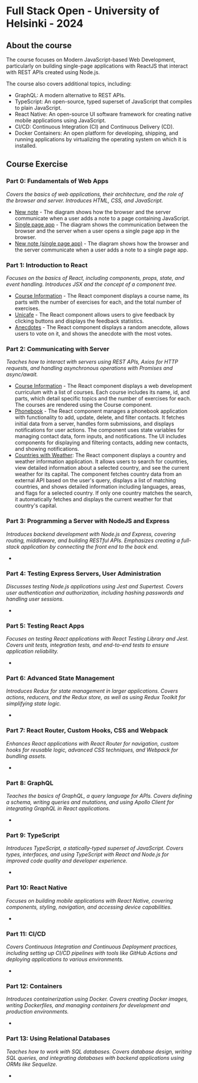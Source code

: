 # Full Stack Open - University of Helsinki - 2024
## About the course
The course focuses on Modern JavaScript-based Web Development, particularly on building single-page applications with ReactJS that interact with REST APIs created using Node.js.

The course also covers additional topics, including:
- GraphQL: A modern alternative to REST APIs.
- TypeScript: An open-source, typed superset of JavaScript that compiles to plain JavaScript.
- React Native: An open-source UI software framework for creating native mobile applications using JavaScript.
- CI/CD: Continuous Integration (CI) and Continuous Delivery (CD).
- Docker Containers: An open platform for developing, shipping, and running applications by virtualizing the operating system on which it is installed.

## Course Exercise
### Part 0: Fundamentals of Web Apps 
*Covers the basics of web applications, their architecture, and the role of the browser and server. Introduces HTML, CSS, and JavaScript.*

- [New note](https://github.com/LIU0611/fullstackopen/blob/main/part0/part0.4.jpg) - The diagram shows how the browser and the server communicate when a user adds a note to a page containing JavaScript.
- [Single page app](https://github.com/LIU0611/fullstackopen/blob/main/part0/part0.5.jpg) - The diagram shows the communication between the browser and the server when a user opens a single page app in the browser.
- [New note (single page app)](https://github.com/LIU0611/fullstackopen/blob/main/part0/part0.6.jpg) - The diagram shows how the browser and the server communicate when a user adds a note to a single page app.

### Part 1: Introduction to React
*Focuses on the basics of React, including components, props, state, and event handling. Introduces JSX and the concept of a component tree.*

- [Course Information](https://github.com/LIU0611/fullstackopen/tree/main/part1/courseinfo) - The React component displays a course name, its parts with the number of exercises for each, and the total number of exercises.
- [Unicafe](https://github.com/LIU0611/fullstackopen/tree/main/part1/unicafe) - The React component allows users to give feedback by clicking buttons and displays the feedback statistics.
- [Anecdotes](https://github.com/LIU0611/fullstackopen/tree/main/part1/anecdotes) - The React component displays a random anecdote, allows users to vote on it, and shows the anecdote with the most votes.

### Part 2: Communicating with Server
*Teaches how to interact with servers using REST APIs, Axios for HTTP requests, and handling asynchronous operations with Promises and async/await.*

- [Course Information](https://github.com/LIU0611/fullstackopen/tree/main/part2/courseinfo) - The React component displays a web development curriculum with a list of courses. Each course includes its name, id, and parts, which detail specific topics and the number of exercises for each. The courses are rendered using the Course component.
- [Phonebook](https://github.com/LIU0611/fullstackopen/tree/main/part2/Phonebook) - The React component manages a phonebook application with functionality to add, update, delete, and filter contacts. It fetches initial data from a server, handles form submissions, and displays notifications for user actions. The component uses state variables for managing contact data, form inputs, and notifications. The UI includes components for displaying and filtering contacts, adding new contacts, and showing notifications.
- [Countries with Weather](https://github.com/LIU0611/fullstackopen/tree/main/part2/countries): The React component displays a country and weather information application. It allows users to search for countries, view detailed information about a selected country, and see the current weather for its capital. The component fetches country data from an external API based on the user's query, displays a list of matching countries, and shows detailed information including languages, areas, and flags for a selected country. If only one country matches the search, it automatically fetches and displays the current weather for that country's capital.

### Part 3: Programming a Server with NodeJS and Express
*Introduces backend development with Node.js and Express, covering routing, middleware, and building RESTful APIs. Emphasizes creating a full-stack application by connecting the front end to the back end.*

- 

### Part 4: Testing Express Servers, User Administration
*Discusses testing Node.js applications using Jest and Supertest. Covers user authentication and authorization, including hashing passwords and handling user sessions.*

- 

### Part 5: Testing React Apps
*Focuses on testing React applications with React Testing Library and Jest. Covers unit tests, integration tests, and end-to-end tests to ensure application reliability.*

- 

### Part 6: Advanced State Management
*Introduces Redux for state management in larger applications. Covers actions, reducers, and the Redux store, as well as using Redux Toolkit for simplifying state logic.*

-

### Part 7: React Router, Custom Hooks, CSS and Webpack
*Enhances React applications with React Router for navigation, custom hooks for reusable logic, advanced CSS techniques, and Webpack for bundling assets.*

- 

### Part 8: GraphQL
*Teaches the basics of GraphQL, a query language for APIs. Covers defining a schema, writing queries and mutations, and using Apollo Client for integrating GraphQL in React applications.*

- 

### Part 9: TypeScript
*Introduces TypeScript, a statically-typed superset of JavaScript. Covers types, interfaces, and using TypeScript with React and Node.js for improved code quality and developer experience.*

- 

### Part 10: React Native
*Focuses on building mobile applications with React Native, covering components, styling, navigation, and accessing device capabilities.*

- 

### Part 11: CI/CD
*Covers Continuous Integration and Continuous Deployment practices, including setting up CI/CD pipelines with tools like GitHub Actions and deploying applications to various environments.*

- 

### Part 12: Containers
*Introduces containerization using Docker. Covers creating Docker images, writing Dockerfiles, and managing containers for development and production environments.*

- 

### Part 13: Using Relational Databases
*Teaches how to work with SQL databases. Covers database design, writing SQL queries, and integrating databases with backend applications using ORMs like Sequelize.*

- 

